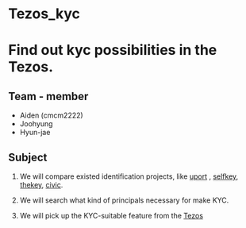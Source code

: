 # Tezos_kyc

# Find out kyc possibilities in the Tezos.

## Team - member
- Aiden (cmcm2222)
- Joohyung 
- Hyun-jae

## Subject

1. We will compare existed identification projects, like [uport](https://www.uport.me/) , [selfkey](https://selfkey.org), [thekey](https://www.thekey.vip/#/homePage), [civic](https://www.civic.com/).

2. We will search what kind of principals necessary for make KYC. 

3. We will pick up the KYC-suitable feature from the [Tezos](https://tezos.com/)
